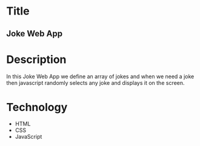 # Title
## Joke Web App

# Description
In this Joke Web App we define an array of jokes and when we need a joke then javascript randomly selects any joke and displays it on the screen.

# Technology
- HTML
- CSS
- JavaScript
